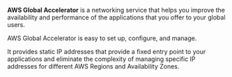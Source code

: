 **AWS Global Accelerator** is a networking service that helps you improve the availability and performance of the applications that you offer to your global users.
 
AWS Global Accelerator is easy to set up, configure, and manage. 

It provides static IP addresses that provide a fixed entry point to your applications and eliminate the complexity of managing specific IP addresses for different AWS Regions and Availability Zones.